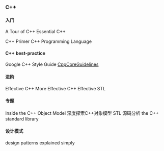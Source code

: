 ### C++
#### 入门
A Tour of C++
Essential C++

C++ Primer
C++ Programming Language

#### C++ best-practice
Google C++ Style Guide
[CppCoreGuidelines](https://github.com/isocpp/CppCoreGuidelines)

#### 进阶
Effective C++
More Effective C++
Effective STL

#### 专题
Inside the C++ Object Model 深度探索C++对象模型
STL 源码分析
the C++ standard library

#### 设计模式
design patterns explained simply
